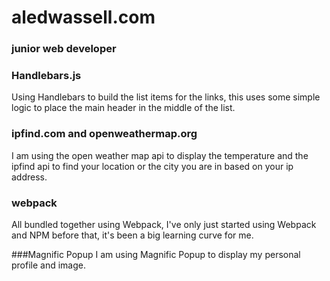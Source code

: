 # aledwassell.com
### junior web developer

### Handlebars.js
Using Handlebars to build the list items for the links, this uses some simple logic to place the main header in the middle of the list.

### ipfind.com and openweathermap.org
I am using the open weather map api to display the temperature and the ipfind api to find your location or the city you are in based on your ip address.

### webpack
All bundled together using Webpack, I've only just started using Webpack and NPM before that, it's been a big learning curve for me.

###Magnific Popup
I am using Magnific Popup to display my personal profile and image.
